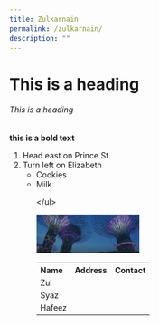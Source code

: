 ```yaml
---
title: Zulkarnain
permalink: /zulkarnain/
description: ""
---
```

<h1>This is a heading</h1>
<h6>This is a heading</h6>

<b>this is a bold text</b>

<ol>
  <li>Head east on Prince St</li\>
  <li>Turn left on Elizabeth</li\>
</ol\>
<ul>
  <li>Cookies</li\>
  <li>Milk</li\>

</ul\>

<img src="/images/hero-banner.png" style="width:40%;"/>

<table>
	<tr>
		<th>Name</th>
		<th>Address</th>
		<th>Contact</th>
	</tr>
	<tr>
		<td>Zul</td>
		<tr>
		<td>Syaz</td>
	</tr>
		<td>Hafeez</td>
	</tr>
</table>
